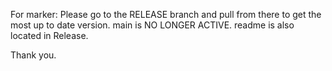 For marker:
Please go to the RELEASE branch and pull from there to get the most up to date version. main is NO LONGER ACTIVE. 
readme is also located in Release.

Thank you.
